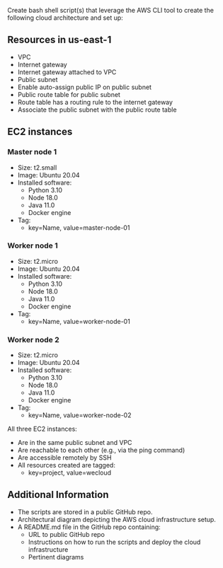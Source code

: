 Create bash shell script(s) that leverage the AWS CLI tool to create the following cloud architecture and set up:

## Resources in us-east-1

- VPC
- Internet gateway
- Internet gateway attached to VPC
- Public subnet
- Enable auto-assign public IP on public subnet
- Public route table for public subnet
- Route table has a routing rule to the internet gateway
- Associate the public subnet with the public route table

## EC2 instances

### Master node 1

- Size: t2.small
- Image: Ubuntu 20.04
- Installed software:
  - Python 3.10
  - Node 18.0
  - Java 11.0
  - Docker engine
- Tag:
  - key=Name, value=master-node-01

### Worker node 1

- Size: t2.micro
- Image: Ubuntu 20.04
- Installed software:
  - Python 3.10
  - Node 18.0
  - Java 11.0
  - Docker engine
- Tag:
  - key=Name, value=worker-node-01

### Worker node 2

- Size: t2.micro
- Image: Ubuntu 20.04
- Installed software:
  - Python 3.10
  - Node 18.0
  - Java 11.0
  - Docker engine
- Tag:
  - key=Name, value=worker-node-02

All three EC2 instances:

- Are in the same public subnet and VPC
- Are reachable to each other (e.g., via the ping command)
- Are accessible remotely by SSH
- All resources created are tagged:
  - key=project, value=wecloud

## Additional Information

- The scripts are stored in a public GitHub repo.
- Architectural diagram depicting the AWS cloud infrastructure setup.
- A README.md file in the GitHub repo containing:
  - URL to public GitHub repo
  - Instructions on how to run the scripts and deploy the cloud infrastructure
  - Pertinent diagrams
